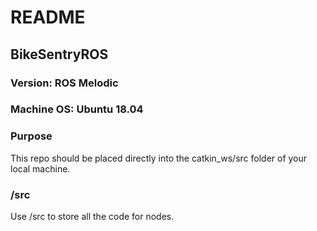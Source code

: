 # README
## BikeSentryROS
### Version: ROS Melodic
### Machine OS: Ubuntu 18.04
### Purpose
This repo should be placed directly into the catkin_ws/src folder of your local machine. 

### /src
Use /src to store all the code for nodes. 


